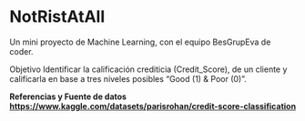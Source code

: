# NotRistAtAll
Un mini proyecto de Machine Learning, con el equipo BesGrupEva de coder.

Objetivo
Identificar la calificación crediticia (Credit_Score), de un cliente y calificarla en base a tres niveles posibles “Good (1) & Poor (0)”.

**Referencias y Fuente de datos https://www.kaggle.com/datasets/parisrohan/credit-score-classification**

